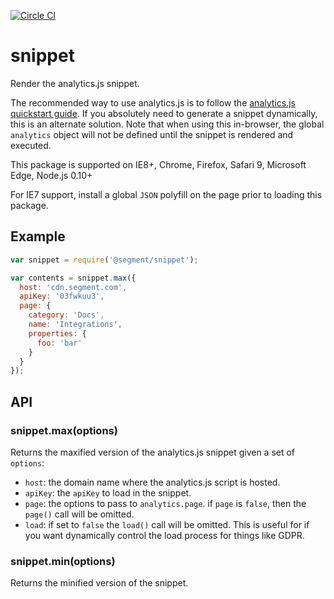 [![Circle CI](https://circleci.com/gh/segmentio/snippet.svg?style=svg&circle-token=07550326ba99d575a07600ec4d8a9593120ef509)](https://circleci.com/gh/segmentio/snippet)

# snippet

  Render the analytics.js snippet.

  The recommended way to use analytics.js is to follow the [analytics.js quickstart guide](https://segment.com/docs/sources/website/analytics.js/quickstart/). If you absolutely need to generate a snippet dynamically, this is an alternate solution. Note that when using this in-browser, the global `analytics` object will not be defined until the snippet is rendered and executed.

  This package is supported on IE8+, Chrome, Firefox, Safari 9, Microsoft Edge, Node.js 0.10+

  For IE7 support, install a global `JSON` polyfill on the page prior to loading this package.

## Example

```js
var snippet = require('@segment/snippet');

var contents = snippet.max({
  host: 'cdn.segment.com',
  apiKey: '03fwkuu3',
  page: {
    category: 'Docs',
    name: 'Integrations',
    properties: {
      foo: 'bar'
    }
  }
});
```

## API

### snippet.max(options)

  Returns the maxified version of the analytics.js snippet given a set of `options`:

  * `host`: the domain name where the analytics.js script is hosted.
  * `apiKey`: the `apiKey` to load in the snippet.
  * `page`: the options to pass to `analytics.page`. if `page` is `false`, then the `page()` call will be omitted.
  * `load`: if set to `false` the `load()` call will be omitted. This is useful for if you want dynamically control the load process for things like GDPR.


### snippet.min(options)

  Returns the minified version of the snippet.
